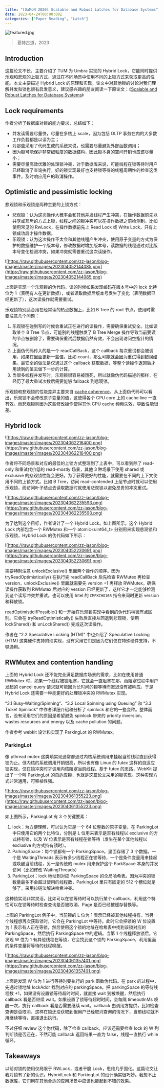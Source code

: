 ```yaml
---
title: "[DaMoN 2020] Scalable and Robust Latches for Database Systems"
date: 2023-04-24T00:00:00Z
categories: ["Paper Reading", "Latch"]
---
```

![featured.jpg](featured.jpg)
> 夏特古道，2023
## Introduction

这篇论文不长，主要介绍了 TUM 为 Umbra 实现的 Hybrid Lock，它能同时提供乐观和悲观的上锁方式，通过在不同场景中使用不同的上锁方式来获取更高的性能。本文主要描述 Hybrid Lock 的原理和实现，论文中对其他锁的讨论对我们理解并发和锁也很有启发意义，建议感兴趣的朋友阅读一下原论文：《[Scalable and Robust Latches for Database Systems](https://db.in.tum.de/~boettcher/locking.pdf)》

## Lock requirements

作者分析了数据库对锁的能力要求，总结如下：
- 并发读需要尽量快，尽量在多核上 scale，因为包括 OLTP 事务在内的大多数工作负载都是以读为主；
- 对那些采用了代码生成的系统来说，也需要尽量避免外部函数调用；
- 因为锁可能保护非常细粒度的数据结构，因此锁本身的空间开销也应该尽量小；
- 需要尽量高效优雅的处理锁冲突，对于数据库来说，可能线程在锁等待时用户已经取消了查询执行，好的锁实现最好也支持锁等待的线程周期性的检查这类事件，及时响应用户的取消操作。

## Optimistic and pessimistic locking

悲观锁和乐观锁是两种主要的上锁方式：
- 悲观锁：认为这次操作大概率会和其他并发线程产生冲突，在操作数据前先以共享或互斥的方式上锁，线程之间的锁冲突可以在操作数据之前检测到。比如使用常见的 RwLock，在操作数据前先上 Read Lock 或 Write Lock，只有上锁成功后才操作数据。
- 乐观锁：认为这次操作不太会和其他线程产生冲突，使用原子变量的方式为保护的数据维护一个版本号，修改数据时增加版本号，读数据的线程通过对比版本号变化检测冲突，如果冲突就需要重试这次读操作。

![https://raw.githubusercontent.com/zz-jason/blog-images/master/images/202304052144085.png](https://raw.githubusercontent.com/zz-jason/blog-images/master/images/202304052144085.png)

上面是实现一个乐观锁的伪代码。读的时候如果发现编码在版本号中的 lock 比特位为 1（表明有人在更新数据），或者读取数据后版本号发生了变化（表明数据已经更新了），这次读操作就需要重试。

乐观锁特别适合用在经常读的热点数据上，比如 B Tree 的 root 节点。使用时需要注意几个问题：
1. 乐观锁在碰到写的时候会重试正在进行的读操作，需要确保重试安全。比如读取某个 B Tree 节点，可能别的线程触发了 B Tree Merge 操作导致当前要读的节点被删除了，需要确保重试后数据仍然有效，不会出现访问空指针的情况。
2. 上面伪代码传入的是一个 readCallBack，这个 callback 每次重试都会被调用，如果在里面更新一些值，比如 count，那么可能就会因为重试得到错误结果。最安全的做法是仅通过这个 callback 获取数据，等整个读操作返回后才用读到的值去做下一步的计算。
3. 当很多线程并发写时，乐观锁很容易被饿死，所以就像伪代码描述的那样，在经历了最大重试次数后需要能够 fallback 到悲观锁。

乐观锁和悲观锁的性能差异主要来自 [cache coherence](https://link.zhihu.com/?target=https%3A//en.wikipedia.org/wiki/Cache_coherence)。从上面伪代码可以看出，乐观锁不会修改原子变量的值，这使得各个 CPU core 上的 cache line 一直有效。而悲观锁则因为这些修改操作使得其他 CPU cache 频频失效，导致性能很差。

## Hybrid lock

![https://raw.githubusercontent.com/zz-jason/blog-images/master/images/202304062216400.png](https://raw.githubusercontent.com/zz-jason/blog-images/master/images/202304062216400.png)

作者将不同场景和对应的最佳的上锁方式整理到了上表中，可以看到除了 read-only 和重试代价低的 read-mostly 场景，其他 3 种场景下使用 shared 或 exclusive 的悲观锁性能会更好。为了获得更好的性能，就需要在不同的上下文使用不同的上锁方式。比如 B Tree，访问 read-contended 上层节点时就可以使用乐观锁，而访问叶子结点去读取数据时就使用悲观锁以避免昂贵的冲突重试。

![https://raw.githubusercontent.com/zz-jason/blog-images/master/images/202304062235593.png](https://raw.githubusercontent.com/zz-jason/blog-images/master/images/202304062235593.png)

为了达到这个目标，作者设计了一个 Hybrid Lock。如上图所示，这个 Hybrid Lock 内部包含一个 RWMutex 和一个 atomic<uint64_t> 分别用来实现悲观锁和乐观锁，Hybrid Lock 的伪代码如下所示：

![https://raw.githubusercontent.com/zz-jason/blog-images/master/images/202304052230691.png](https://raw.githubusercontent.com/zz-jason/blog-images/master/images/202304052230691.png)

需要特别注意 unlockExclusive() 里面两个操作的顺序。因为 tryReadOptimistically() 在执行完 readCallBack 后先检查 RWMutex 再检查 version，unlockExclusive() 里面就需要先 version +1 再释放 RWMutex，确保读操作获取到 RWMutex 后对应的 version 已经更新了，这样它才一定能够检测到这个读写冲突并重试。也可以使用 Intel 的 `CMPXCHG16B` 指令来同时更新 version 和释放锁。

readOptimisticIfPossible() 和一开始在乐观锁实现中看到的伪代码稍微有点区别。它会在 tryReadOptimistically() 失败后直接从回退到悲观锁，使用 lockShared() 和 unLockShared() 完成这次读操作。

作者在 “2.2 Speculative Locking (HTM)” 中也介绍了 Speculative Locking (HTM) 这类硬件支持的琐实现，没有采用它们是因为它们仅在特殊硬件支持，不够通用。

## RWMutex and contention handling

上面的 Hybrid Lock 还不能完全满足数据库场景的需求，比如在使用普通 RWMutex 时，如果一个线程被锁阻塞，它就会一直阻塞在那，而阻塞过程中用户发起的 cancel query 请求就可能因为长时间的锁等待而迟迟没有被响应。于是 Hybrid Lock 还需要一种能更好的处理锁冲突的 RWMutex 实现。

“3.1 Busy-Waiting/Spinning”、“3.2 Local Spinning using Queuing” 和 “3.3 Ticket Spinlock” 中作者详细介绍和分析了 spinlock 和它的一些变种。整体而言，没有采用它们的原因是希望避免 spinlock 带来的 priority inversion、wastes resources and energy 以及 cache pollution 的问题。

作者参考 webkit 设计和实现了 ParkingLot 的 RWMutex。

### ParkingLot

像 pthread mutex 这类琐实现通常都通过内核系统调用来挂起当前线程直到获得锁为止。但内核的系统调用开销很高，所以也有像 Linux 的 futex 这样的自适应锁实现，仅在锁冲突时才调用内核阻塞当前线程。基于 futex 的思路，WebKit 提出了一个叫 ParkingLot 的自适应锁，也就是这篇论文采用的锁实现。这种实现方式非常通用，可移植性强。

![https://raw.githubusercontent.com/zz-jason/blog-images/master/images/202304061355223.png](https://raw.githubusercontent.com/zz-jason/blog-images/master/images/202304061355223.png)

如上图所示，ParkingLot 有 3 个关键要素：

1. lock：为方便理解，可以认为它是一个 64 位整数的原子变量，在 ParkingLot 中只使用它的两个比特位，分别是 L 位用来表示是否有线程以 exclusive 的方式持有锁，以及 W 位表示是否有线程在锁等待（发生在某个其他线程以 exclusive 的方式持有锁时）。
2. ParkingSpace：每个锁都有一个 ParkingSpace，里面存储了 3 个数据。一个是 WaitingThreads 表示有多少线程正在锁等待，一个是条件变量用来挂起或唤醒当前线程，另一是传统的 mutex 用来保护这个 ParkSpace 本身的并发访问（比如修改 WaitingThreads）
3. ParkingLot：lock 地址到对应 ParkingSpace 的全局哈希表。因为冲突的锁数量最多不会超过使用的线程数，ParkingLot 里只有固定的 512 个槽位就足够了，采用拉链法解决哈希冲突。

这种锁实现非常灵活，比如可以在锁等待时可以执行某个 callback，利用这个特性可以在锁等待时检查查询是否被取消，Page 是否已经被缓存替换等。

上图的 ParkingLot 例子中，当前锁的 L 位为 1 表示已经被其他线程持有。当另一个线程想再次获取锁时，它会在 ParkingLot 中等待。此时它会把锁的 W 位设置为 1 表示有人正在等锁，然后使用这个锁的地址在哈希表中找到该锁对应的 ParkingSpace，然后执行 ParkingSpace 中的逻辑。当第 1 个线程释放锁后，它发现 W 位为 1 有其他线程在等锁，它会找到这个锁的 ParkingSpace，利用里面的条件变量将等待的线程唤醒。

![https://raw.githubusercontent.com/zz-jason/blog-images/master/images/202304061357401.png](https://raw.githubusercontent.com/zz-jason/blog-images/master/images/202304061357401.png)

上面是发现 W 位为 1 进行等待时要执行的 park 函数伪代码。在 park 的过程中，先通过锁地址 lockAddr 找到对应的 parkingSpace，把 parkingSpace 的等待线程数 +1，如果没有设置锁等待超时时间，就直接 wait 到被唤醒，然后执行 callback 看是否继续 wait。如果设置了锁等待超时时间，会每隔 timeoutInMs 唤醒一次，执行 callback 看是否需要继续 wait。callback 由调用方提供，比如检查查询是否取消，这样在锁还没获取到但用户已经取消查询的情况下，当前线程就不用继续等待，直接退出执行。

不过仔细 review 这个伪代码，除了检查 callback，应该还需要检查 lock 的 W 列判断锁是否还在，不然可能 callback 返回结果一直为 false，线程一直执行 while 循环。

## Takeaways

以前对锁的使用仅局限于 RWLock，或者干脆 Lock，思维几乎固化。这篇论文让我对锁有了新的认识，HybridLock 和 ParkingLot 的设计确实很巧妙。我想不止数据库，它们用在其他合适的应用场景中应该也能起到不错的效果。